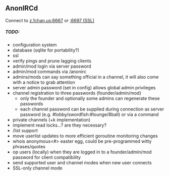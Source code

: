 AnonIRCd
--------

Connect to [z.1chan.us:6667](irc://z.1chan.us:6667) or [:6697 (SSL)](ircs://z.1chan.us:6697)

##### TODO:
- configuration system
- database (sqlite for portability?)
- ssl
- verify pings and prune lagging clients
- admin/mod login via server password
- admin/mod commands via /anonirc <args>
- admins/mods can say something official in a channel, it will also come with a notice to grab attention
- server admin password (set in config) allows global admin privileges
- channel registration to three passwords (founder/admin/mod)
  - only the founder and optionally some admins can regenerate these passwords
  - each channel password can be supplied during connection as server password (e.g. #lobby/swordfish:#lounge/8ball) or via a command
- private channels (+k implementation)
- implement read locks...? are they necessary?
- /list support
- move userlist updates to more efficient goroutine monitoring changes
- whois anonymous<#> easter egg, could be pre-programmed witty phrases/quotes
- op users (locally) when they are logged in to a founder/admin/mod password for client compatibility
- send supported user and channel modes when new user connects
- SSL-only channel mode

